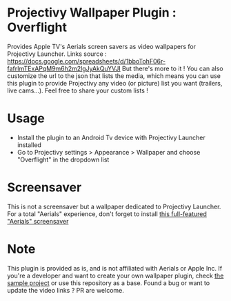 # Projectivy Wallpaper Plugin : Overflight

Provides Apple TV's Aerials screen savers as video wallpapers for Projectivy Launcher.
Links source : https://docs.google.com/spreadsheets/d/1bboTohF06r-fafrImTExAPqM9m6h2m2lgJyAkQuYVJI
But there's more to it ! You can also customize the url to the json that lists the media, which means you can use this plugin to provide Projectivy any video (or picture) list you want (trailers, live cams...).
Feel free to share your custom lists !

# Usage
- Install the plugin to an Android Tv device with Projectivy Launcher installed
- Go to Projectivy settings > Appearance > Wallpaper and choose "Overflight" in the dropdown list

# Screensaver
This is not a screensaver but a wallpaper dedicated to Projectivy Launcher. For a total "Aerials" experience, don't forget to install [this full-featured "Aerials" screensaver](https://github.com/theothernt/AerialViews)

# Note
This plugin is provided as is, and is not affiliated with Aerials or Apple Inc.
If you're a developer and want to create your own wallpaper plugin, check [the sample project](https://github.com/spocky/projectivy-plugin-wallpaper-provider) or use this repository as a base.
Found a bug or want to update the video links ? PR are welcome.
